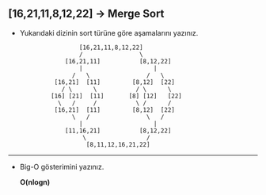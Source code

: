 ## [16,21,11,8,12,22] -> Merge Sort

- Yukarıdaki dizinin sort türüne göre aşamalarını yazınız.

```
                    [16,21,11,8,12,22]
                    /                \
                [16,21,11]           [8,12,22]
                    |                    |
                  /   \                /   \
             [16,21]  [11]         [8,12]  [22]
               / \      \           / \      \
            [16] [21]  [11]       [8] [12]   [22] 
              \   /     /           \ /      /
             [16,21]  [11]         [8,12]  [22]
                  \   /                \   /
                    |                    |
                [11,16,21]           [8,12,22]
                     \                 /
                      [8,11,12,16,21,22]              

```
--------
- Big-O gösterimini yazınız.

    **O(nlogn)**